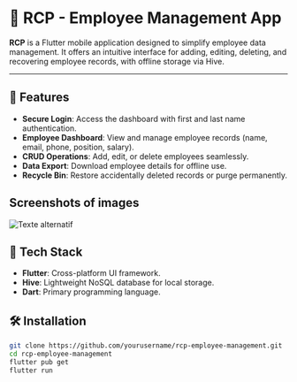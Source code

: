 # 📱 RCP - Employee Management App  

**RCP** is a Flutter mobile application designed to simplify employee data management. It offers an intuitive interface for adding, editing, deleting, and recovering employee records, with offline storage via Hive.  

---

## 🚀 Features  
- **Secure Login**: Access the dashboard with first and last name authentication.  
- **Employee Dashboard**: View and manage employee records (name, email, phone, position, salary).  
- **CRUD Operations**: Add, edit, or delete employees seamlessly.  
- **Data Export**: Download employee details for offline use.  
- **Recycle Bin**: Restore accidentally deleted records or purge permanently.

## Screenshots of images
![Texte alternatif](screenshot/deuxieme)

## 🧰 Tech Stack  
- **Flutter**: Cross-platform UI framework.  
- **Hive**: Lightweight NoSQL database for local storage.  
- **Dart**: Primary programming language.  

## 🛠 Installation  
```bash
git clone https://github.com/yourusername/rcp-employee-management.git
cd rcp-employee-management
flutter pub get
flutter run
